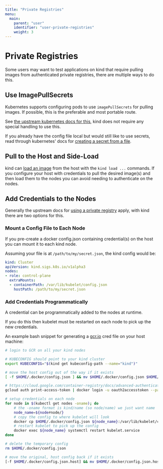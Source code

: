 ```yaml
---
title: "Private Registries"
menu:
  main:
    parent: "user"
    identifier: "user-private-registries"
    weight: 3
---
```

# Private Registries

Some users may want to test applications on kind that require pulling images
from authenticated private registries, there are multiple ways to do this.


## Use ImagePullSecrets

Kubernetes supports configuring pods to use `imagePullSecrets` for pulling
images. If possible, this is the preferable and most portable route.

See [the upstream kubernetes docs for this][imagePullSecrets],
kind does not require any special handling to use this.

If you already have the config file local but would still like to use secrets,
read through kubernetes' docs for [creating a secret from a file][imagePullFileSecrets].

## Pull to the Host and Side-Load

kind can [load an image][loading an image] from the host with the `kind load ...`
commands. If you configure your host with credentials to pull the desired 
image(s) and then load them to the nodes you can avoid needing to authenticate 
on the nodes.


## Add Credentials to the Nodes

Generally the upstream docs for [using a private registry] apply, with kind
there are two options for this.

### Mount a Config File to Each Node

If you pre-create a docker config.json containing credential(s) on the host
you can mount it to each kind node.

Assuming your file is at `/path/to/my/secret.json`, the kind config would be:

```yaml
kind: Cluster
apiVersion: kind.sigs.k8s.io/v1alpha3
nodes:
- role: control-plane
  extraMounts:
  - containerPath: /var/lib/kubelet/config.json
    hostPath: /path/to/my/secret.json
```

### Add Credentials Programmatically

A credential can be programmatically added to the nodes at runtime.

If you do this then kubelet must be restarted on each node to pick up the new credentials.

An example bash snippet for generating a [gcr.io][GCR] cred file on your host machine:

```bash
# login to GCR on all your kind nodes

# KUBECONFIG should point to your kind cluster
export KUBECONFIG="$(kind get kubeconfig-path --name="kind")"

# move the host config out of the way if it exists
[ -f $HOME/.docker/config.json ] && mv $HOME/.docker/config.json $HOME/.docker/config.json.host

# https://cloud.google.com/container-registry/docs/advanced-authentication#access_token
gcloud auth print-access-token | docker login -u oauth2accesstoken --password-stdin https://gcr.io

# setup credentials on each node
for node in $(kubectl get nodes -oname); do
    # the -oname format is kind/name (so node/name) we just want name
    node_name=${node#node/}
    # copy the config to where kubelet will look
    docker cp $HOME/.docker/config.json ${node_name}:/var/lib/kubelet/config.json
    # restart kubelet to pick up the config
    docker exec ${node_name} systemctl restart kubelet.service
done

# delete the temporary config
rm $HOME/.docker/config.json

# move the original, host config back if it exists
[-f $HOME/.docker/config.json.host] && mv $HOME/.docker/config.json.host $HOME/.docker/config.json
```

[imagePullSecrets]: https://kubernetes.io/docs/concepts/containers/images/#specifying-imagepullsecrets-on-a-pod
[imagePullFileSecrets]: https://kubernetes.io/docs/tasks/configure-pod-container/pull-image-private-registry/#registry-secret-existing-credentials
[loading an image]: /docs/user/quick-start/#loading-an-image-into-your-cluster
[using a private registry]: https://kubernetes.io/docs/concepts/containers/images/#using-a-private-registry
[GCR]: https://cloud.google.com/container-registry/
